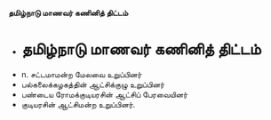 **தமிழ்நாடு மாணவர் கணினித் திட்டம்**
- # தமிழ்நாடு மாணவர் கணினித் திட்டம்
- n. சட்டமாமன்ற மேலவை உறுப்பினர்
- பல்கலைக்கழகத்தின் ஆட்சிக்குழு உறுப்பினர்
- பண்டைய ரோமக்குடியரசின் ஆட்சிப் பேரவையினர்
- குடியரசின் ஆட்சிமன்ற உறுப்பினர்.

